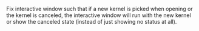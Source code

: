 Fix interactive window such that if a new kernel is picked when opening or the kernel is canceled, the interactive window will run with the new kernel or show the canceled state (instead of just showing no status at all).
